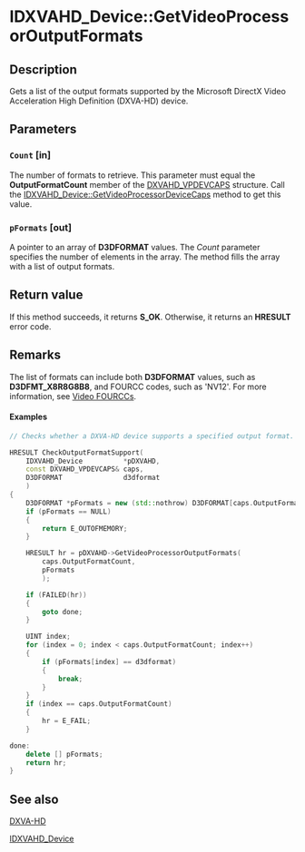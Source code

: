 # IDXVAHD_Device::GetVideoProcessorOutputFormats

## Description

Gets a list of the output formats supported by the Microsoft DirectX Video Acceleration High Definition (DXVA-HD) device.

## Parameters

### `Count` [in]

The number of formats to retrieve. This parameter must equal the **OutputFormatCount** member of the [DXVAHD_VPDEVCAPS](https://learn.microsoft.com/windows/desktop/api/dxvahd/ns-dxvahd-dxvahd_vpdevcaps) structure. Call the [IDXVAHD_Device::GetVideoProcessorDeviceCaps](https://learn.microsoft.com/windows/desktop/api/dxvahd/nf-dxvahd-idxvahd_device-getvideoprocessordevicecaps) method to get this value.

### `pFormats` [out]

A pointer to an array of **D3DFORMAT** values. The *Count* parameter specifies the number of elements in the array. The method fills the array with a list of output formats.

## Return value

If this method succeeds, it returns **S_OK**. Otherwise, it returns an **HRESULT** error code.

## Remarks

The list of formats can include both **D3DFORMAT** values, such as **D3DFMT_X8R8G8B8**, and FOURCC codes, such as 'NV12'. For more information, see [Video FOURCCs](https://learn.microsoft.com/windows/desktop/medfound/video-fourccs).

#### Examples

```cpp
// Checks whether a DXVA-HD device supports a specified output format.

HRESULT CheckOutputFormatSupport(
    IDXVAHD_Device          *pDXVAHD,
    const DXVAHD_VPDEVCAPS& caps,
    D3DFORMAT               d3dformat
    )
{
    D3DFORMAT *pFormats = new (std::nothrow) D3DFORMAT[caps.OutputFormatCount];
    if (pFormats == NULL)
    {
        return E_OUTOFMEMORY;
    }

    HRESULT hr = pDXVAHD->GetVideoProcessorOutputFormats(
        caps.OutputFormatCount,
        pFormats
        );

    if (FAILED(hr))
    {
        goto done;
    }

    UINT index;
    for (index = 0; index < caps.OutputFormatCount; index++)
    {
        if (pFormats[index] == d3dformat)
        {
            break;
        }
    }
    if (index == caps.OutputFormatCount)
    {
        hr = E_FAIL;
    }

done:
    delete [] pFormats;
    return hr;
}

```

## See also

[DXVA-HD](https://learn.microsoft.com/windows/desktop/medfound/dxva-hd)

[IDXVAHD_Device](https://learn.microsoft.com/windows/desktop/api/dxvahd/nn-dxvahd-idxvahd_device)